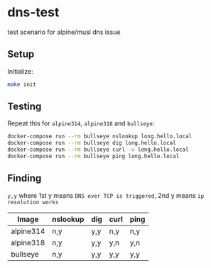 # dns-test

test scenario for alpine/musl dns issue

## Setup

Initialize:

```bash
make init
```

## Testing

Repeat this for `alpine314`, `alpine318` and `bullseye`:

```bash
docker-compose run --rm bullseye nslookup long.hello.local
docker-compose run --rm bullseye dig long.hello.local
docker-compose run --rm bullseye curl -v long.hello.local
docker-compose run --rm bullseye ping long.hello.local
```

## Finding

`y,y` where 1st y means `DNS over TCP is triggered`, 2nd y means `ip resolution works`

| Image      | nslookup | dig | curl | ping |
| ---------- | -------- | --- | ---- | ---- |
| alpine314  | n,y      | y,y | n,y  | n,y  |
| alpine318  | n,y      | y,y | y,n  | y,n  |
| bullseye   | n,y      | y,y | y,y  | y,y  |
